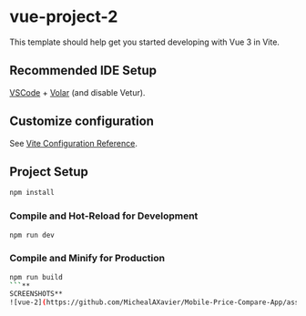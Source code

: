 # vue-project-2

This template should help get you started developing with Vue 3 in Vite.

## Recommended IDE Setup

[VSCode](https://code.visualstudio.com/) + [Volar](https://marketplace.visualstudio.com/items?itemName=Vue.volar) (and disable Vetur).

## Customize configuration

See [Vite Configuration Reference](https://vitejs.dev/config/).

## Project Setup

```sh
npm install
```

### Compile and Hot-Reload for Development

```sh
npm run dev
```

### Compile and Minify for Production

```sh
npm run build
```**
SCREENSHOTS**
![vue-2](https://github.com/MichealAXavier/Mobile-Price-Compare-App/assets/108583824/4b2b4528-33cc-4bbf-9118-d21d1c6d2c2d)
